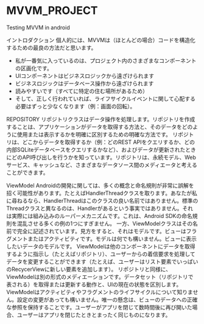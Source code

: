 # MVVM_PROJECT
Testing MVVM in android

イントロダクション
個人的には、MVVMは（ほとんどの場合）コードを構造化するための最良の方法だと思います。
- 私が一番気に入っているのは、プロジェクト内のさまざまなコンポーネントの区画化です。
- UIコンポーネントはビジネスロジックから遠ざけられます
- ビジネスロジックはデータベース操作から遠ざけられます
- 読みやすいです（すべてに特定の住む場所があるため）
- そして、正しく行われていれば、ライフサイクルイベントに関して心配する必要はずっと少なくなります（例：画面の回転）。


REPOSITORY 
リポジトリクラスはデータ操作を処理します。リポジトリを作成することは、アプリケーションがデータを取得する方法と、そのデータをどのように使用または表示するかを明確に区別するための明確な方法です。
リポジトリは、どこからデータを取得するか（例：どのREST APIをクエリするか、どの内部SQLiteデータベースをクエリするかなど）、およびデータが更新されたときにどのAPI呼び出しを行うかを知っています。リポジトリは、永続モデル、Webサービス、キャッシュなど、さまざまなデータソース間のメディエータと考えることができます。


ViewModel
Androidの開発に関しては、多くの概念と命名規則が非常に誤解を招く可能性があります。たとえばHandlerThreadクラスを取ります。あなたが私に尋ねるなら、HandlerThreadはこのクラスの良い名前ではありません。標準のThreadクラスと異なるのは、Handlerがあるという事実ではありません。それは実際には組み込みのルーパーメカニズムです。これは、Android SDKの命名規則を混乱させる多くの例の1つにすぎません。
一方、ViewModelクラスはその名前で完全に記述されています。見方をすると、それはモデルです。ビューはフラグメントまたはアクティビティです。モデルは何でも構いません。ビューに表示したいデータのモデルです。
ViewModelは他のコンポーネントにデータを取得するように指示し（たとえばリポジトリ）、ユーザーからの着信要求を処理してデータを変更することができます（たとえば、ユーザーはリスト要素でいっぱいのRecycerViewに新しい要素を追加します）。
リポジトリと同様に、ViewModelは別の形式のメディエーションです。データセット（リポジトリで表される）を取得または更新する動作と、UIの現在の状態を区別します。 ViewModelはアクティビティやフラグメントのライフサイクルについて知りません。設定の変更があっても構いません。唯一の懸念は、ビューのデータへの正確な参照を保持することです。ユーザーがアプリを閉じて数時間後に再び開いた場合、ユーザーはアプリを閉じたときとまったく同じものになります。


